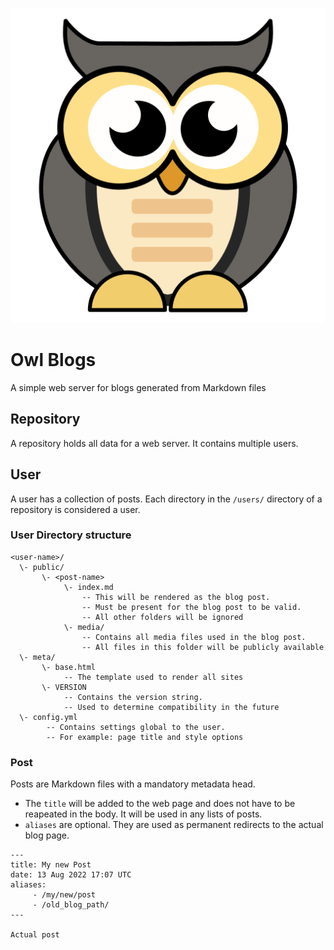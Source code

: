 ![Mascot](assets/owl.png)

# Owl Blogs

A simple web server for blogs generated from Markdown files

## Repository

A repository holds all data for a web server. It contains multiple users.

## User

A user has a collection of posts.
Each directory in the `/users/` directory of a repository is considered a user.

### User Directory structure

```
<user-name>/
  \- public/
       \- <post-name>
            \- index.md
                -- This will be rendered as the blog post.
                -- Must be present for the blog post to be valid.
                -- All other folders will be ignored
            \- media/
                -- Contains all media files used in the blog post.
                -- All files in this folder will be publicly available
  \- meta/
       \- base.html
            -- The template used to render all sites
       \- VERSION
            -- Contains the version string.
            -- Used to determine compatibility in the future
  \- config.yml
        -- Contains settings global to the user.
        -- For example: page title and style options
```

### Post

Posts are Markdown files with a mandatory metadata head.

- The `title` will be added to the web page and does not have to be reapeated in the body. It will be used in any lists of posts.
- `aliases` are optional. They are used as permanent redirects to the actual blog page.

```
---
title: My new Post
date: 13 Aug 2022 17:07 UTC
aliases:
     - /my/new/post
     - /old_blog_path/
---

Actual post

```
